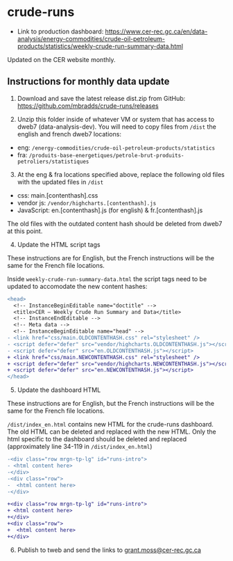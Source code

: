# crude-runs

- Link to production dashboard:
  https://www.cer-rec.gc.ca/en/data-analysis/energy-commodities/crude-oil-petroleum-products/statistics/weekly-crude-run-summary-data.html

Updated on the CER website monthly.

## Instructions for monthly data update

1. Download and save the latest release dist.zip from GitHub: https://github.com/mbradds/crude-runs/releases

2. Unzip this folder inside of whatever VM or system that has access to dweb7 (data-analysis-dev).
   You will need to copy files from `/dist` the english and french dweb7 locations:

- eng: `/energy-commodities/crude-oil-petroleum-products/statistics`
- fra: `/produits-base-energetiques/petrole-brut-produits-petroliers/statistiques`

3. At the eng & fra locations specified above, replace the following old files with the updated files in `/dist`

- css: main.[contenthash].css
- vendor js: `/vendor/highcharts.[contenthash].js`
- JavaScript: en.[contenthash].js (for english) & fr.[contenthash].js

The old files with the outdated content hash should be deleted from dweb7 at this point.

4. Update the HTML script tags

These instructions are for English, but the French instructions will be the same for the French file locations.

Inside `weekly-crude-run-summary-data.html` the script tags need to be updated to accomodate the new content hashes:

```diff
<head>
  <!-- InstanceBeginEditable name="doctitle" -->
  <title>CER – Weekly Crude Run Summary and Data</title>
  <!-- InstanceEndEditable -->
  <!-- Meta data -->
  <!-- InstanceBeginEditable name="head" -->
- <link href="css/main.OLDCONTENTHASH.css" rel="stylesheet" />
- <script defer="defer" src="vendor/highcharts.OLDCONTENTHASH.js"></script>
- <script defer="defer" src="en.OLDCONTENTHASH.js"></script>
+ <link href="css/main.NEWCONTENTHASH.css" rel="stylesheet" />
+ <script defer="defer" src="vendor/highcharts.NEWCONTENTHASH.js"></script>
+ <script defer="defer" src="en.NEWCONTENTHASH.js"></script>
</head>
```

5. Update the dashboard HTML

These instructions are for English, but the French instructions will be the same for the French file locations.

`/dist/index_en.html` contains new HTML for the crude-runs dashboard. The old HTML can be deleted and replaced with the new HTML. Only the html specific to the dashboard should be deleted and replaced (approximately line 34-119 in `/dist/index_en.html`)

```diff
-<div class="row mrgn-tp-lg" id="runs-intro">
- <html content here>
-</div>
-<div class="row">
-  <html content here>
-</div>

+<div class="row mrgn-tp-lg" id="runs-intro">
+ <html content here>
+</div>
+<div class="row">
+  <html content here>
+</div>
```

6. Publish to tweb and send the links to grant.moss@cer-rec.gc.ca
